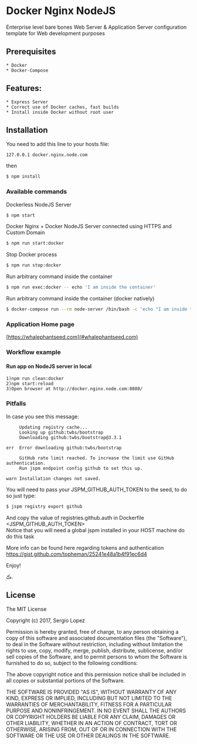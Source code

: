 # Docker Nginx NodeJS
Enterprise level bare bones Web Server & Application Server configuration template for Web development purposes

## Prerequisites
    * Docker
    * Docker-Compose
  
## Features:
    * Express Server
    * Correct use of Docker caches, fast builds
    * Install inside Docker without root user

## Installation
You need to add this line to your hosts file:

```
127.0.0.1 docker.nginx.node.com
```

then

```bash
$ npm install
```

### Available commands
Dockerless NodeJS Server
```bash
$ npm start
```

Docker Nginx + Docker NodeJS Server connected using HTTPS and Custom Domain
```bash
$ npm run start:docker
```

Stop Docker process
```bash
$ npm run stop:docker
```

Run arbitrary command inside the container
```bash
$ npm run exec:docker -- echo 'I am inside the container'
```

Run arbitrary command inside the container (docker natively)
```bash
$ docker-compose run --rm node-server /bin/bash -c 'echo "I am inside the container"'
```

### Application Home page
[https://whalephantseed.com](#whalephantseed.com)

### Workflow example

#### Run app on NodeJS server in local
    1)npm run clean:docker
    2)npm start:reload
    3)Open browser at http://docker.nginx.node.com:8080/

### Pitfalls
In case you see this message:

         Updating registry cache...
         Looking up github:twbs/bootstrap
         Downloading github:twbs/bootstrap@3.3.1
    
    err  Error downloading github:twbs/bootstrap
    
         GitHub rate limit reached. To increase the limit use GitHub authentication.
         Run jspm endpoint config github to set this up.
    
    warn Installation changes not saved.

You will need to pass your JSPM_GITHUB_AUTH_TOKEN to the seed, to do so just type:

```bash
$ jspm registry export github
```

And copy the value of registries.github.auth in Dockerfile <JSPM_GITHUB_AUTH_TOKEN>  
Notice that you will need a global jspm installed in your HOST machine do do this task

More info can be found here regarding tokens and authentication
https://gist.github.com/topheman/25241e48a1b4f91ec6d4

Enjoy!

ڪ.

## License 

The MIT License

Copyright (c) 2017, Sergio Lopez

Permission is hereby granted, free of charge, to any person
obtaining a copy of this software and associated documentation
files (the "Software"), to deal in the Software without
restriction, including without limitation the rights to use,
copy, modify, merge, publish, distribute, sublicense, and/or sell
copies of the Software, and to permit persons to whom the
Software is furnished to do so, subject to the following
conditions:

The above copyright notice and this permission notice shall be
included in all copies or substantial portions of the Software.

THE SOFTWARE IS PROVIDED "AS IS", WITHOUT WARRANTY OF ANY KIND,
EXPRESS OR IMPLIED, INCLUDING BUT NOT LIMITED TO THE WARRANTIES
OF MERCHANTABILITY, FITNESS FOR A PARTICULAR PURPOSE AND
NONINFRINGEMENT. IN NO EVENT SHALL THE AUTHORS OR COPYRIGHT
HOLDERS BE LIABLE FOR ANY CLAIM, DAMAGES OR OTHER LIABILITY,
WHETHER IN AN ACTION OF CONTRACT, TORT OR OTHERWISE, ARISING
FROM, OUT OF OR IN CONNECTION WITH THE SOFTWARE OR THE USE OR
OTHER DEALINGS IN THE SOFTWARE.
